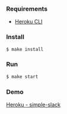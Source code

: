 ### Requirements

* [Heroku CLI](https://devcenter.heroku.com/articles/heroku-cli)

### Install

```sh
$ make install
```

### Run

```sh
$ make start
```

### Demo

[Heroku - simple-slack](https://shielded-wave-76899.herokuapp.com/)
